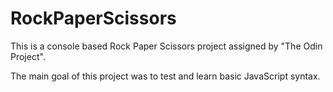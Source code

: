 # RockPaperScissors
This is a console based Rock Paper Scissors project assigned by "The Odin Project".

The main goal of this project was to test and learn basic JavaScript syntax.
